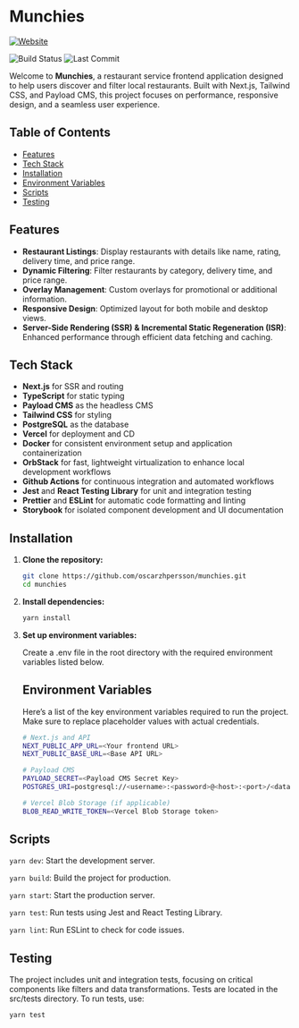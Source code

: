 # Munchies

[![Website](https://img.shields.io/website-up-down-green-red/http/munchies-op.vercel.app.svg)](munchies-op.vercel.app)

![Build Status](https://github.com/oscarzhpersson/munchies/actions/workflows/continuous-integration.yml/badge.svg)
![Last Commit](https://img.shields.io/github/last-commit/oscarzhpersson/munchies)

Welcome to **Munchies**, a restaurant service frontend application designed to help users discover and filter local restaurants. Built with Next.js, Tailwind CSS, and Payload CMS, this project focuses on performance, responsive design, and a seamless user experience.

## Table of Contents
- [Features](#features)
- [Tech Stack](#tech-stack)
- [Installation](#installation)
- [Environment Variables](#environment-variables)
- [Scripts](#scripts)
- [Testing](#testing)

## Features
- **Restaurant Listings**: Display restaurants with details like name, rating, delivery time, and price range.
- **Dynamic Filtering**: Filter restaurants by category, delivery time, and price range.
- **Overlay Management**: Custom overlays for promotional or additional information.
- **Responsive Design**: Optimized layout for both mobile and desktop views.
- **Server-Side Rendering (SSR) & Incremental Static Regeneration (ISR)**: Enhanced performance through efficient data fetching and caching.

## Tech Stack
- **Next.js** for SSR and routing
- **TypeScript** for static typing
- **Payload CMS** as the headless CMS
- **Tailwind CSS** for styling
- **PostgreSQL** as the database
- **Vercel** for deployment and CD
- **Docker** for consistent environment setup and application containerization
- **OrbStack** for fast, lightweight virtualization to enhance local development workflows
- **Github Actions** for continuous integration and automated workflows
- **Jest** and **React Testing Library** for unit and integration testing
- **Prettier** and **ESLint** for automatic code formatting and linting
- **Storybook** for isolated component development and UI documentation

## Installation

1. **Clone the repository:**
   ```bash
   git clone https://github.com/oscarzhpersson/munchies.git
   cd munchies
   ```

2. **Install dependencies:**
    ```bash
    yarn install
    ```

3. **Set up environment variables:**

    Create a .env file in the root directory with the required environment variables listed below.

    ## Environment Variables
    Here’s a list of the key environment variables required to run the project. Make sure to replace placeholder values with actual credentials.

    ```bash
    # Next.js and API
    NEXT_PUBLIC_APP_URL=<Your frontend URL>
    NEXT_PUBLIC_BASE_URL=<Base API URL>

    # Payload CMS
    PAYLOAD_SECRET=<Payload CMS Secret Key>
    POSTGRES_URI=postgresql://<username>:<password>@<host>:<port>/<database>

    # Vercel Blob Storage (if applicable)
    BLOB_READ_WRITE_TOKEN=<Vercel Blob Storage token>
    ```

## Scripts

```yarn dev```: Start the development server.

```yarn build```: Build the project for production.

```yarn start```: Start the production server.

```yarn test```: Run tests using Jest and React Testing Library.

```yarn lint```: Run ESLint to check for code issues.

## Testing

The project includes unit and integration tests, focusing on critical components like filters and data transformations. Tests are located in the src/tests directory. To run tests, use:

```bash
yarn test
```
